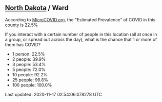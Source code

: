 
## [North Dakota](/united-states/north-dakota) / Ward

According to [MicroCOVID.org](http://microcovid.org),
the "Estimated Prevalence" of COVID in this county is 22.5%

If you interact with a certain number of people in this location
(all at once in a group, or spread out across the day), what is the chance that
1 or more of them has COVID?

- 1 person: 22.5%
- 2 people: 39.9%
- 3 people: 53.4%
- 5 people: 72.0%
- 10 people: 92.2%
- 25 people: 99.8%
- 100 people: 100.0%

Last updated: 2020-11-17 02:54:06.078278 UTC
